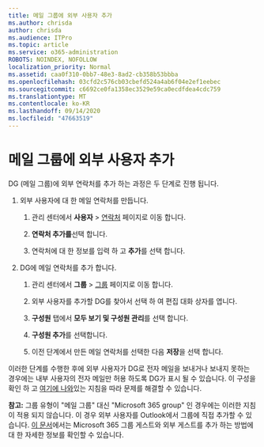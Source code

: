 ```yaml
---
title: 메일 그룹에 외부 사용자 추가
ms.author: chrisda
author: chrisda
ms.audience: ITPro
ms.topic: article
ms.service: o365-administration
ROBOTS: NOINDEX, NOFOLLOW
localization_priority: Normal
ms.assetid: caa0f310-0bb7-48e3-8ad2-cb358b53bbba
ms.openlocfilehash: 03cfd2c576cb03cbefd524a4ab6f04e2ef1eebec
ms.sourcegitcommit: c6692ce0fa1358ec3529e59ca0ecdfdea4cdc759
ms.translationtype: MT
ms.contentlocale: ko-KR
ms.lasthandoff: 09/14/2020
ms.locfileid: "47663519"
---
```

# <a name="add-external-users-to-a-distribution-group"></a>메일 그룹에 외부 사용자 추가

DG (메일 그룹)에 외부 연락처를 추가 하는 과정은 두 단계로 진행 됩니다.
  
1. 외부 사용자에 대 한 메일 연락처를 만듭니다.
    
    1. 관리 센터에서 **사용자**  >  [연락처](https://admin.microsoft.com/adminportal/home#/Contact) 페이지로 이동 합니다. 
    
    2. **연락처 추가를**선택 합니다.
    
    3. 연락처에 대 한 정보를 입력 하 고 **추가**를 선택 합니다.
    
2. DG에 메일 연락처를 추가 합니다.
    
    1. 관리 센터에서 **그룹**  >  [그룹](https://admin.microsoft.com/adminportal/home#/groups) 페이지로 이동 합니다. 
    
    2. 외부 사용자를 추가할 DG를 찾아서 선택 하 여 편집 대화 상자를 엽니다.
    
    3. **구성원** 탭에서 **모두 보기 및 구성원 관리**를 선택 합니다. 
    
    4. **구성원 추가**를 선택합니다.
    
    5. 이전 단계에서 만든 메일 연락처를 선택한 다음 **저장**을 선택 합니다.
    
이러한 단계를 수행한 후에 외부 사용자가 DG로 전자 메일을 보내거나 보내지 못하는 경우에는 내부 사용자의 전자 메일만 허용 하도록 DG가 표시 될 수 있습니다. 이 구성을 확인 하 고 [여기에 나와](https://docs.microsoft.com/exchange/mail-flow-best-practices/non-delivery-reports-in-exchange-online/fix-error-code-5-7-133-in-exchange-online)있는 지침을 따라 문제를 해결할 수 있습니다.
  
 **참고:** 그룹 유형이 "메일 그룹" 대신 "Microsoft 365 group" 인 경우에는 이러한 지침이 적용 되지 않습니다. 이 경우 외부 사용자를 Outlook에서 그룹에 직접 추가할 수 있습니다. [이 문서](https://support.office.com/article/Guest-access-in-Office-365-Groups-bfc7a840-868f-4fd6-a390-f347bf51aff6.aspx)에서는 Microsoft 365 그룹 게스트와 외부 게스트를 추가 하는 방법에 대 한 자세한 정보를 확인할 수 있습니다.
  